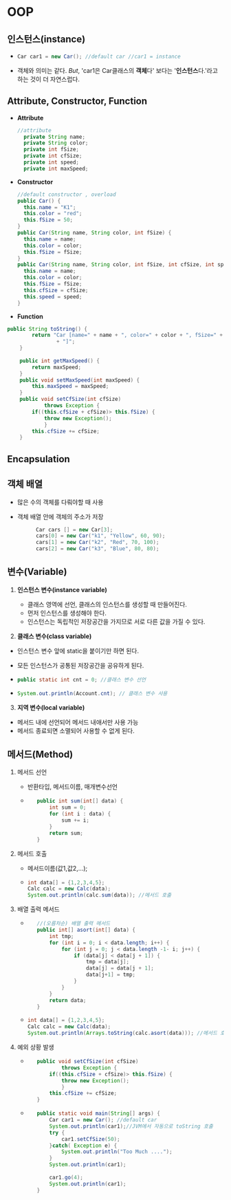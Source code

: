 # OOP

## 인스턴스(instance)

* ```java
  Car car1 = new Car(); //default car //car1 = instance
  ```

* 객체와 의미는 같다. *But*, 'car1은 Car클래스의 **객체**다' 보다는 '**인스턴스**다.'라고  하는 것이 더 자연스럽다. 

##  Attribute, Constructor, Function

* **Attribute**

  ```java
  //attribute
  	private String name;
  	private String color;
  	private int fSize;
  	private int cfSize;
  	private int speed;
  	private int maxSpeed;
  ```

* **Constructor**

  ```java
  //default constructor , overload
  public Car() {
  	this.name = "K1";
  	this.color = "red";
  	this.fSize = 50;
  }
  public Car(String name, String color, int fSize) {
  	this.name = name;
  	this.color = color;
  	this.fSize = fSize;
  }
  public Car(String name, String color, int fSize, int cfSize, int speed) {
  	this.name = name;
  	this.color = color;
  	this.fSize = fSize;
  	this.cfSize = cfSize;
  	this.speed = speed;
  }
  ```

* **Function**

```java
public String toString() {
		return "Car [name=" + name + ", color=" + color + ", fSize=" + fSize + ", cfSize=" + cfSize + ", speed=" + speed
				+ "]";
	}
	
	public int getMaxSpeed() {
		return maxSpeed;
	}
	public void setMaxSpeed(int maxSpeed) {
		this.maxSpeed = maxSpeed;
	}
	public void setCfSize(int cfSize) 
			throws Exception {
		if((this.cfSize + cfSize)> this.fSize) {
			throw new Exception();
			}
		this.cfSize += cfSize;
	}
```

## Encapsulation



## 객체 배열

* 많은 수의 객체를 다뤄야할 때 사용

* 객체 배열 안에 객체의 주소가 저장

  ```java
  		Car cars [] = new Car[3];
  		cars[0] = new Car("k1", "Yellow", 60, 90);
  		cars[1] = new Car("k2", "Red", 70, 100);
  		cars[2] = new Car("k3", "Blue", 80, 80);
  ```

## 변수(Variable)

1. **인스턴스 변수(instance variable)**

   * 클래스 영역에 선언, 클래스의 인스턴스를 생성할 때 만들어진다.
   * 먼저 인스턴스를 생성해야 한다.
   * 인스턴스는 독립적인 저장공간을 가지므로 서로 다른 값을 가질 수 있다.

2.  **클래스 변수(class variable)**

   * 인스턴스 변수 앞에 static을 붙이기만 하면 된다.

   * 모든 인스턴스가 공통된 저장공간을 공유하게 된다.

   * ```java
     public static int cnt = 0; //클래스 변수 선언
     ```

   * ```java
     System.out.println(Account.cnt); // 클래스 변수 사용
     ```

3.  **지역 변수(local variable)**

   * 메서드 내에 선언되어 메서드 내애서만 사용 가능
   * 메서드 종료되면 소멸되어 사용할 수 없게 된다.

## 메서드(Method)

1. 메서드 선언

   * 반환타입, 메서드이름, 매개변수선언

   * ```java
     	public int sum(int[] data) {
     		int sum = 0;
     		for (int i : data) {
     			sum += i;
     		}
     		return sum;
     	}
     ```

2. 메서드 호출

   * 메서드이름(값1,값2,...);

   * ``` java
     int data[] = {1,2,3,4,5};
     Calc calc = new Calc(data);
     System.out.println(calc.sum(data)); //메서드 호출
     ```

3. 배열 출력 메서드

   * ```java
     	//(오름차순) 배열 출력 메서드
     	public int[] asort(int[] data) {
     		int tmp;
     		for (int i = 0; i < data.length; i++) {
     			for (int j = 0; j < data.length -1- i; j++) {
     				if (data[j] < data[j + 1]) {
     					tmp = data[j];
     					data[j] = data[j + 1];
     					data[j+1] = tmp;
     				}
     			}
     		}
     		return data;
     	}
     ```

   * ```java
     int data[] = {1,2,3,4,5};
     Calc calc = new Calc(data);	
     System.out.println(Arrays.toString(calc.asort(data))); //메서드 호출
     ```



4. 예외 상황 발생

   * ```java
     	public void setCfSize(int cfSize) 
     			throws Exception {
     		if((this.cfSize + cfSize)> this.fSize) {
     			throw new Exception();
     			}
     		this.cfSize += cfSize;
     	}
     ```

   * ```java
     	public static void main(String[] args) {
     		Car car1 = new Car(); //default car
     		System.out.println(car1);//JVM에서 자동으로 toString 호출
     		try {
     			car1.setCfSize(50);
     		}catch( Exception e) {
     			System.out.println("Too Much ....");
     		}
     		System.out.println(car1);
     		
     		car1.go(4);
     		System.out.println(car1);
     	}
     ```

     

